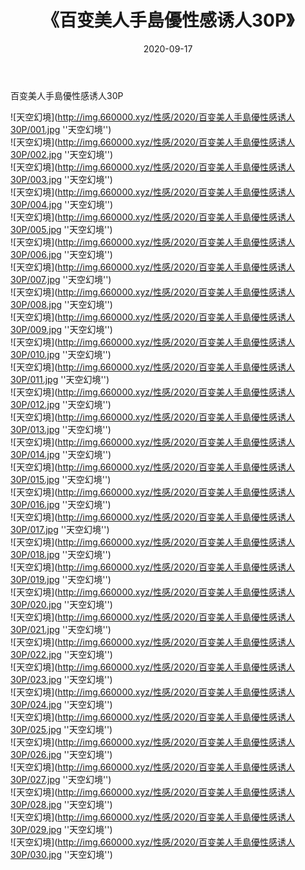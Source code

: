 ﻿---
layout: post
title:  《百变美人手島優性感诱人30P》
date:   2020-09-17
img: http://img.660000.xyz/性感/2020/百变美人手島優性感诱人30P/000.jpg
categories: [美女, 性感, 泳衣]
---

百变美人手島優性感诱人30P



![天空幻境](http://img.660000.xyz/性感/2020/百变美人手島優性感诱人30P/001.jpg ''天空幻境'') <br>
![天空幻境](http://img.660000.xyz/性感/2020/百变美人手島優性感诱人30P/002.jpg ''天空幻境'') <br>
![天空幻境](http://img.660000.xyz/性感/2020/百变美人手島優性感诱人30P/003.jpg ''天空幻境'') <br>
![天空幻境](http://img.660000.xyz/性感/2020/百变美人手島優性感诱人30P/004.jpg ''天空幻境'') <br>
![天空幻境](http://img.660000.xyz/性感/2020/百变美人手島優性感诱人30P/005.jpg ''天空幻境'') <br>
![天空幻境](http://img.660000.xyz/性感/2020/百变美人手島優性感诱人30P/006.jpg ''天空幻境'') <br>
![天空幻境](http://img.660000.xyz/性感/2020/百变美人手島優性感诱人30P/007.jpg ''天空幻境'') <br>
![天空幻境](http://img.660000.xyz/性感/2020/百变美人手島優性感诱人30P/008.jpg ''天空幻境'') <br>
![天空幻境](http://img.660000.xyz/性感/2020/百变美人手島優性感诱人30P/009.jpg ''天空幻境'') <br>
![天空幻境](http://img.660000.xyz/性感/2020/百变美人手島優性感诱人30P/010.jpg ''天空幻境'') <br>
![天空幻境](http://img.660000.xyz/性感/2020/百变美人手島優性感诱人30P/011.jpg ''天空幻境'') <br>
![天空幻境](http://img.660000.xyz/性感/2020/百变美人手島優性感诱人30P/012.jpg ''天空幻境'') <br>
![天空幻境](http://img.660000.xyz/性感/2020/百变美人手島優性感诱人30P/013.jpg ''天空幻境'') <br>
![天空幻境](http://img.660000.xyz/性感/2020/百变美人手島優性感诱人30P/014.jpg ''天空幻境'') <br>
![天空幻境](http://img.660000.xyz/性感/2020/百变美人手島優性感诱人30P/015.jpg ''天空幻境'') <br>
![天空幻境](http://img.660000.xyz/性感/2020/百变美人手島優性感诱人30P/016.jpg ''天空幻境'') <br>
![天空幻境](http://img.660000.xyz/性感/2020/百变美人手島優性感诱人30P/017.jpg ''天空幻境'') <br>
![天空幻境](http://img.660000.xyz/性感/2020/百变美人手島優性感诱人30P/018.jpg ''天空幻境'') <br>
![天空幻境](http://img.660000.xyz/性感/2020/百变美人手島優性感诱人30P/019.jpg ''天空幻境'') <br>
![天空幻境](http://img.660000.xyz/性感/2020/百变美人手島優性感诱人30P/020.jpg ''天空幻境'') <br>
![天空幻境](http://img.660000.xyz/性感/2020/百变美人手島優性感诱人30P/021.jpg ''天空幻境'') <br>
![天空幻境](http://img.660000.xyz/性感/2020/百变美人手島優性感诱人30P/022.jpg ''天空幻境'') <br>
![天空幻境](http://img.660000.xyz/性感/2020/百变美人手島優性感诱人30P/023.jpg ''天空幻境'') <br>
![天空幻境](http://img.660000.xyz/性感/2020/百变美人手島優性感诱人30P/024.jpg ''天空幻境'') <br>
![天空幻境](http://img.660000.xyz/性感/2020/百变美人手島優性感诱人30P/025.jpg ''天空幻境'') <br>
![天空幻境](http://img.660000.xyz/性感/2020/百变美人手島優性感诱人30P/026.jpg ''天空幻境'') <br>
![天空幻境](http://img.660000.xyz/性感/2020/百变美人手島優性感诱人30P/027.jpg ''天空幻境'') <br>
![天空幻境](http://img.660000.xyz/性感/2020/百变美人手島優性感诱人30P/028.jpg ''天空幻境'') <br>
![天空幻境](http://img.660000.xyz/性感/2020/百变美人手島優性感诱人30P/029.jpg ''天空幻境'') <br>
![天空幻境](http://img.660000.xyz/性感/2020/百变美人手島優性感诱人30P/030.jpg ''天空幻境'') <br>